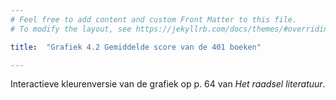 ```yaml
---
# Feel free to add content and custom Front Matter to this file.
# To modify the layout, see https://jekyllrb.com/docs/themes/#overriding-theme-defaults

title:  "Grafiek 4.2 Gemiddelde score van de 401 boeken"

---
```

Interactieve kleurenversie van de grafiek op p. 64 van *Het raadsel literatuur*.

<script src="https://d3js.org/d3.v6.min.js" defer></script>
<script src="https://d3js.org/d3-scale.v3.min.js" defer></script>

<script src="js/companion_utils_locale-nl.js" defer></script>
<script src="js/companion_utils_colors.js" defer></script>
<script src="js/companion_utils_svg2png.js" defer></script>
<script src="js/companion_abstraction_data_point_labeler.js" defer></script>
<script src="js/companion_abstraction_barchart.js" defer></script>

<script src="js/companion_chart_4-2_mean.js" defer></script>

<div class="chart_float" id="chart_4-2_mean">
  <div class="plot"></div>
</div>

<!-- **Hoe zijn de metingen te repliceren?**
VOORBEELDQUERY HIER! -->
